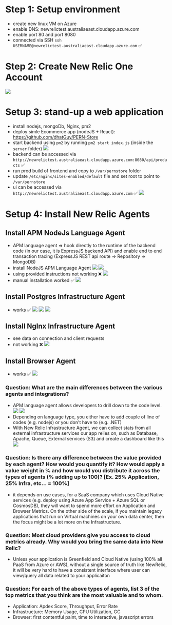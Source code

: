# Step 1: Setup environment
- create new linux VM on Azure 
- enable DNS: newrelictest.australiaeast.cloudapp.azure.com
- enable port 80 and port 8080
- connected via SSH `ssh USERNAME@newrelictest.australiaeast.cloudapp.azure.com` ✅

# Step 2: Create New Relic One Account
![](2021-09-24-22-55-48.png)

# Setup 3: stand-up a web application
- install nodejs, mongoDb, Nginx, pm2
- deploy simle Ecommerce app (nodeJS + React): https://github.com/dhatGuy/PERN-Store
- start backend using `pm2` by running `pm2 start index.js` (inside the `server` folder)
![](2021-09-25-15-37-50.png)
- backend can be accessed via `http://newrelictest.australiaeast.cloudapp.azure.com:8080/api/products` ✅
- run prod build of frontend and copy to `/var/pernstore` folder 
- update `/etc/nginx/sites-enabled/default` file and set root to point to `/var/pernstore`
- ui can be accessed via `http://newrelictest.australiaeast.cloudapp.azure.com` ✅
![](2021-09-25-15-38-43.png)

# Setup 4: Install New Relic Agents

## Install APM NodeJs Language Agent
- APM language agent => hook directly to the runtime of the backend code (in our case, it is ExpressJS backend API) and enable end to end transaction tracing (ExpressJS REST api route => Repository => MongoDB)
- install NodeJS APM Language Agent
![](2021-09-24-23-15-10.png)
![](2021-09-24-23-16-37.png)
- using provided instructions not working ❌
![](2021-09-24-23-47-54.png)
- manual installation worked ✅
![](2021-09-25-00-25-38.png)

## Install Postgres Infrastructure Agent
- works ✅
![](2021-09-25-10-08-58.png)
![](2021-09-25-15-41-20.png)
![](2021-09-25-15-43-18.png)

## Install NgInx Infrastructure Agent
- see data on connection and client requests
- not working ❌
![](2021-09-25-00-37-41.png)

## Install Browser Agent
- works ✅
![](2021-09-25-16-34-46.png)

### Question: What are the main differences between the various agents and integrations?
- APM language agent allows developers to drill down to the code level. 
![](2021-09-25-15-48-11.png)
![](2021-09-25-15-48-25.png)
- Depending on language type, you either have to add couple of line of codes (e.g. nodejs) or you don't have to (e.g. .NET)
- With New Relic Infrastructure Agent, we can collect stats from all external infrastructure services our app relies on, such as Database, Apache, Queue, External services (S3) and create a dashboard like this
![](2021-09-25-15-59-27.png)

###  Question: Is there any difference between the value provided by each agent? How would you quantify it? How would apply a value weight in % and how would you distribute it across the types of agents (% adding up to 100)? [Ex. 25% Application, 25% Infra, etc... = 100%]
- it depends on use cases, for a SaaS company which uses Cloud Native services (e.g. deploy using Azure App Service + Azure SQL or CosmosDB), they will want to spend more effort on Application and Browser Metrics. On the other side of the scale, if you maintain legacy applications that run on Virtual machines on your own data center, then the focus might be a lot more on the Infrastructure. 

###  Question: Most cloud providers give you access to cloud metrics already. Why would you bring the same data into New Relic?
- Unless your application is Greenfield and Cloud Native (using 100% all PaaS from Azure or AWS), without a single source of truth like NewRelic, it will be very hard to have a consistent interface where user can view/query all data related to your applicaiton

###  Question: For each of the above types of agents, list 3 of the top metrics that you think are the most valuable and to whom.
- Application: Apdex Score, Throughput, Error Rate
- Infrastructure: Memory Usage, CPU Utilization, GC
- Browser: first contentful paint, time to interactive, javascript errors
